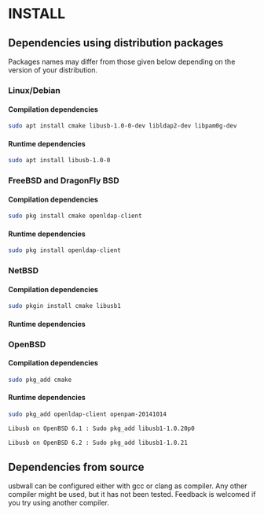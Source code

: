 # INSTALL

## Dependencies using distribution packages

Packages names may differ from those given below depending on the version of your distribution.

### Linux/Debian

#### Compilation dependencies

~~~sh
sudo apt install cmake libusb-1.0-0-dev libldap2-dev libpam0g-dev
~~~

#### Runtime dependencies

~~~sh
sudo apt install libusb-1.0-0
~~~

### FreeBSD and DragonFly BSD

#### Compilation dependencies

~~~sh
sudo pkg install cmake openldap-client
~~~

#### Runtime dependencies

~~~sh
sudo pkg install openldap-client
~~~

### NetBSD

#### Compilation dependencies

~~~sh
sudo pkgin install cmake libusb1
~~~

#### Runtime dependencies

### OpenBSD

#### Compilation dependencies

~~~sh
sudo pkg_add cmake
~~~

#### Runtime dependencies

~~~sh
sudo pkg_add openldap-client openpam-20141014
~~~

~~~sh
Libusb on OpenBSD 6.1 : Sudo pkg_add libusb1-1.0.20p0
~~~

~~~sh
Libusb on OpenBSD 6.2 : Sudo pkg_add libusb1-1.0.21
~~~ 

## Dependencies from source

usbwall can be configured either with gcc or clang as compiler. Any other compiler might be used, but it has not been tested. Feedback is welcomed if you try using another compiler.
